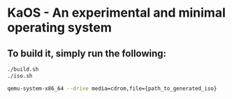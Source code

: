 # KaOS - An experimental and minimal operating system

## To build it, simply run the following:
```bash
./build.sh
./iso.sh

qemu-system-x86_64 --drive media=cdrom,file={path_to_generated_iso}
```
